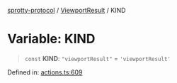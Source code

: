 
[sprotty-protocol](../globals) / [ViewportResult](../Namespace.ViewportResult) / KIND

# Variable: KIND

> `const` **KIND**: `"viewportResult"` = `'viewportResult'`

Defined in: [actions.ts:609](https://github.com/eclipse-sprotty/sprotty/blob/f9b2433481cc27a1ac0c92d525a92039ae7f6c76/packages/sprotty-protocol/src/actions.ts#L609)
